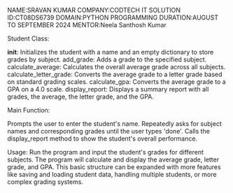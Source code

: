 NAME:SRAVAN KUMAR
COMPANY:CODTECH IT SOLUTION
ID:CT08DS6739
DOMAIN:PYTHON PROGRAMMING
DURATION:AUGUST TO SEPTEMBER 2024
MENTOR:Neela Santhosh Kumar 

Student Class:

__init__: Initializes the student with a name and an empty dictionary to store grades by subject.
add_grade: Adds a grade to the specified subject.
calculate_average: Calculates the overall average grade across all subjects.
calculate_letter_grade: Converts the average grade to a letter grade based on standard grading scales.
calculate_gpa: Converts the average grade to a GPA on a 4.0 scale.
display_report: Displays a summary report with all grades, the average, the letter grade, and the GPA.

Main Function:

Prompts the user to enter the student's name.
Repeatedly asks for subject names and corresponding grades until the user types 'done'.
Calls the display_report method to show the student's overall performance.

Usage:
Run the program and input the student's grades for different subjects.
The program will calculate and display the average grade, letter grade, and GPA.
This basic structure can be expanded with more features like saving and loading student data, handling multiple students, or more complex grading systems.






